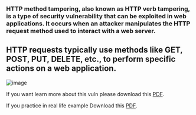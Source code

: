 



### HTTP method tampering, also known as HTTP verb tampering, is a type of security vulnerability that can be exploited in web applications. It occurs when an attacker manipulates the HTTP request method used to interact with a web server.


## HTTP requests typically use methods like GET, POST, PUT, DELETE, etc., to perform specific actions on a web application.

![image](https://github.com/4bo4yman/Web-Application-Penetration-Testing/assets/156849852/94d81072-3dd4-4505-a24c-d86389f11bb8)


If you want learn more about this vuln please download this [PDF](https://github.com/4bo4yman/Web-Application-Penetration-Testing/blob/main/OWASP%20Top%2010/2.%20Broken%20Authentication/HTTP%20Method%20Tampering/HTTP%20Method%20Tampering.pdf).



If you practice in real life example Download this [PDF](https://github.com/4bo4yman/Web-Application-Penetration-Testing/blob/main/OWASP%20Top%2010/2.%20Broken%20Authentication/HTTP%20Method%20Tampering/Lap.pdf).
